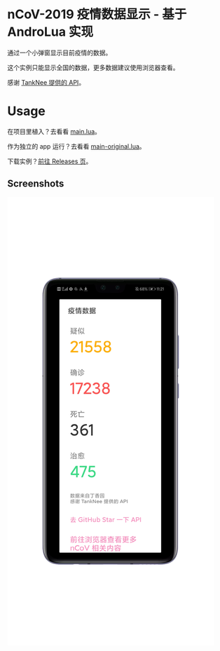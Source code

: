# nCoV-2019 疫情数据显示 - 基于 AndroLua 实现

通过一个小弹窗显示目前疫情的数据。

这个实例只能显示全国的数据，更多数据建议使用浏览器查看。

感谢 [TankNee 提供的 API](https://github.com/TankNee/nCoV-2019-DataAPI)。

# Usage

在项目里植入？去看看 [main.lua](./main.lua)。

作为独立的 app 运行？去看看 [main-original.lua](./main-original.lua)。

下载实例？[前往 Releases 页](https://github.com/imgradeone/nCoV-2019-DataShow-for-AndroLua/releases)。

## Screenshots

![](./screenshot.png)
